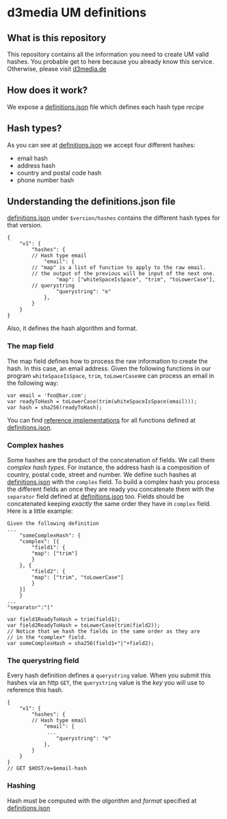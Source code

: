 # d3media UM definitions

## What is this repository
This repository contains all the information you need to create UM valid hashes.
You probable get to here because you already know this service. Otherwise, please visit [d3media.de](http://www.d3media.de/)

## How does it work?
We expose a [definitions.json](https://github.com/d3media/d3media-um-definitions/blob/master/definitions.json) file which defines each hash type *recipe*

## Hash types?
As you can see at [definitions.json](https://github.com/d3media/d3media-um-definitions/blob/master/definitions.json) we accept four different hashes:
* email hash
* address hash
* country and postal code hash
* phone number hash

## Understanding the definitions.json file

[definitions.json](https://github.com/d3media/d3media-um-definitions/blob/master/definitions.json) under `$version/hashes` contains the different hash types for that version.
```
{
    "v1": {
        "hashes": {
	    // Hash type email
            "email": {
		// "map" is a list of function to apply to the raw email.
		// the output of the previous will be input of the next one.
                "map": ["whiteSpaceIsSpace", "trim", "toLowerCase"],
		// querystring
                "querystring": "e"
            },
        }
    }
}
```
Also, it defines the hash algorithm and format.
### The map field
The map field defines how to process the raw information to create the hash. In this case, an email address. Given the following functions in our program `whiteSpaceIsSpace`, `trim`, `toLowerCase`we can process an email in the following way:
```
var email = 'foo@bar.com';
var readyToHash = toLowerCase(trim(whiteSpaceIsSpace(email)));
var hash = sha256(readyToHash);
```

You can find [reference implementations](https://github.com/d3media/d3media-um-definitions/blob/master/lib/version1-functions.js) for all functions defined at 
[definitions.json](https://github.com/d3media/d3media-um-definitions/blob/master/definitions.json).

### Complex hashes
Some hashes are the product of the concatenation of fields. We call them *complex hash types*. For instance, the address hash is a composition of country, postal code, street and number. 
We define such hashes at [definitions.json](https://github.com/d3media/d3media-um-definitions/blob/master/definitions.json) with the `complex` field. To build a complex hash you process the different fields an once they are ready you concatenate them with the `separator` field defined at [definitions.json](https://github.com/d3media/d3media-um-definitions/blob/master/definitions.json) too. Fields should be concatenated keeping *exactly* the same order they have in `complex` field.
Here is a little example: 
```
Given the following definition
...
    "someComplexHash": {
	"complex": [{
	    "field1": {
		"map": ["trim"]
	    }
	}, {
	    "field2": {
		"map": ["trim", "toLowerCase"]
	    }
	}]
    }
...
"separator":"|"

var field1ReadyToHash = trim(field1);
var field2ReadyToHash = toLowerCase(trim(field2));
// Notice that we hash the fields in the same order as they are
// in the *complex* field.
var someComplexHash = sha256(field1+"|"+field2);
```

### The querystring field
Every hash definition defines a `querystring` value. When you submit this hashes via an http `GET`, the `querystring` value is the *key* you will use to reference this hash.
```
{
    "v1": {
        "hashes": {
	    // Hash type email
            "email": {
	         ...
                "querystring": "e"
            },
        }
    }
}
// GET $HOST/e=$email-hash
```

### Hashing
Hash must be computed with the *algorithm* and *format* specified  at [definitions.json](https://github.com/d3media/d3media-um-definitions/blob/master/definitions.json)
